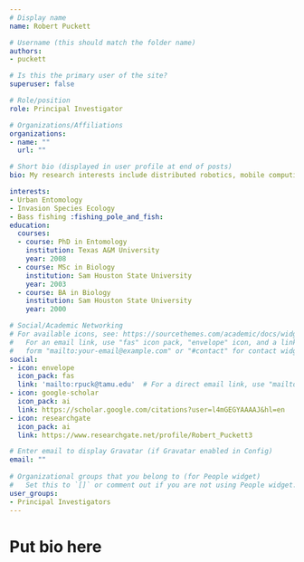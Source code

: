 ```yaml
---
# Display name
name: Robert Puckett

# Username (this should match the folder name)
authors:
- puckett

# Is this the primary user of the site?
superuser: false

# Role/position
role: Principal Investigator

# Organizations/Affiliations
organizations:
- name: ""
  url: ""

# Short bio (displayed in user profile at end of posts)
bio: My research interests include distributed robotics, mobile computing and programmable matter.

interests:
- Urban Entomology
- Invasion Species Ecology
- Bass fishing :fishing_pole_and_fish:
education:
  courses:
  - course: PhD in Entomology
    institution: Texas A&M University
    year: 2008
  - course: MSc in Biology
    institution: Sam Houston State University
    year: 2003
  - course: BA in Biology
    institution: Sam Houston State University
    year: 2000

# Social/Academic Networking
# For available icons, see: https://sourcethemes.com/academic/docs/widgets/#icons
#   For an email link, use "fas" icon pack, "envelope" icon, and a link in the
#   form "mailto:your-email@example.com" or "#contact" for contact widget.
social:
- icon: envelope
  icon_pack: fas
  link: 'mailto:rpuck@tamu.edu'  # For a direct email link, use "mailto:test@example.org".
- icon: google-scholar
  icon_pack: ai
  link: https://scholar.google.com/citations?user=l4mGEGYAAAAJ&hl=en
- icon: researchgate
  icon_pack: ai
  link: https://www.researchgate.net/profile/Robert_Puckett3

# Enter email to display Gravatar (if Gravatar enabled in Config)
email: ""
  
# Organizational groups that you belong to (for People widget)
#   Set this to `[]` or comment out if you are not using People widget.  
user_groups:
- Principal Investigators
---
```

# Put bio here
